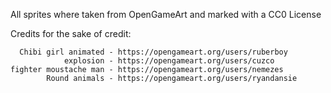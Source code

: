 All sprites where taken from OpenGameArt and marked with a CC0 License

Credits for the sake of credit:

      Chibi girl animated - https://opengameart.org/users/ruberboy
                explosion - https://opengameart.org/users/cuzco
    fighter moustache man - https://opengameart.org/users/nemezes
            Round animals - https://opengameart.org/users/ryandansie


